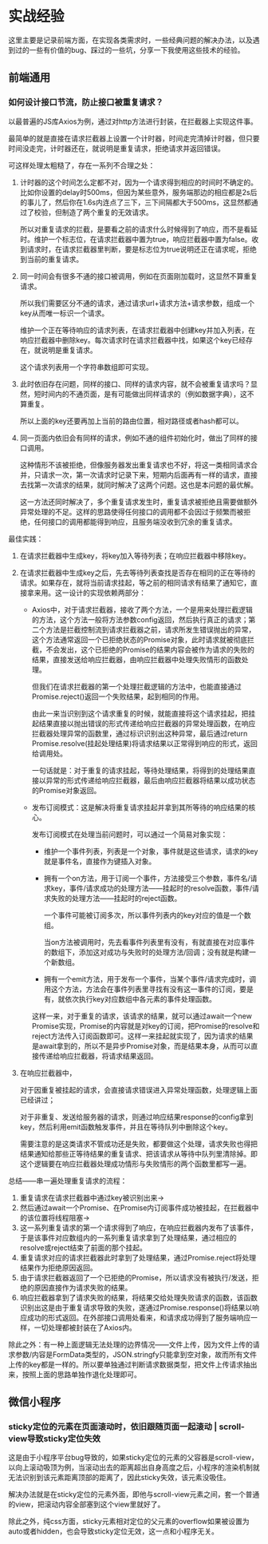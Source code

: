 # 实战经验

这里主要是记录前端方面，在实现各类需求时，一些经典问题的解决办法，以及遇到过的一些有价值的bug、踩过的一些坑，分享一下我使用这些技术的经验。

## 前端通用

### 如何设计接口节流，防止接口被重复请求？

以最普遍的JS库Axios为例，通过对http方法进行封装，在拦截器上实现这件事。

最简单的就是直接在请求拦截器上设置一个计时器，时间走完清掉计时器，但只要时间没走完，计时器还在，就说明是重复请求，拒绝请求并返回错误。

可这样处理太粗糙了，存在一系列不合理之处：

1. 计时器的这个时间怎么定都不对，因为一个请求得到相应的时间时不确定的。比如你设置的delay时500ms，但因为某些意外，服务端那边的相应都是2s后的事儿了，然后你在1.6s内连点了三下，三下间隔都大于500ms，这显然都通过了校验，但制造了两个重复的无效请求。

   所以对重复请求的拦截，是要看之前的请求什么时候得到了响应，而不是看延时。维护一个标志位，在请求拦截器中置为true，响应拦截器中置为false。收到请求时，在请求拦截器里判断，要是标志位为true说明还正在请求呢，拒绝到当前的重复请求。

2. 同一时间会有很多不通的接口被调用，例如在页面刚加载时，这显然不算重复请求。

   所以我们需要区分不通的请求，通过请求url+请求方法+请求参数，组成一个key从而唯一标识一个请求。

   维护一个正在等待响应的请求列表，在请求拦截器中创建key并加入列表，在响应拦截器中删除key。每次请求时在请求拦截器中找，如果这个key已经存在，就说明是重复请求。

    这个请求列表用一个字符串数组即可实现。

3. 此时依旧存在问题，同样的接口、同样的请求内容，就不会被重复请求吗？显然，短时间内的不通页面，是有可能做出同样请求的（例如数据字典），这不算重复。

   所以上面的key还要再加上当前的路由位置，相对路径或者hash都可以。

4. 同一页面内依旧会有同样的请求，例如不通的组件初始化时，做出了同样的接口调用。

   这种情形不该被拒绝，但像服务器发出重复请求也不好，将这一类相同请求合并，只请求一次，第一次请求时记录下来，短期内后面再有一样的请求，直接去找第一次请求的结果，就同时解决了这两个问题。这也是本问题的最优解。

   这一方法还同时解决了，多个重复请求发生时，重复请求被拒绝且需要做额外异常处理的不足。这样的思路使得任何接口的调用都不会因过于频繁而被拒绝，任何接口的调用都能得到响应，且服务端没收到冗余的重复请求。

最佳实践：

1. 在请求拦截器中生成key，将key加入等待列表；在响应拦截器中移除key。

2. 在请求拦截器中生成key之后，先去等待列表查找是否存在相同的正在等待的请求。如果存在，就将当前请求挂起，等之前的相同请求有结果了通知它，直接拿来用。这一设计的实现依赖两部分：

   - Axios中，对于请求拦截器，接收了两个方法，一个是用来处理拦截逻辑的方法，这个方法一般将方法参数config返回，然后执行真正的请求；第二个方法是拦截控制流到请求拦截器之前，请求所发生错误抛出的异常，这个方法通常返回一个已拒绝状态的Promise对象，此时请求就被彻底拦截，不会发出，这个已拒绝的Promise的结果内容会被作为请求的失败的结果，直接发送给响应拦截器，由响应拦截器中处理失败情形的函数处理。

     但我们在请求拦截器的第一个处理拦截逻辑的方法中，也能直接通过Promise.reject()返回一个失败结果，起到相同的作用。

     由此一来当识别到这个请求重复的时候，就能直接将这个请求挂起，把挂起结果直接以抛出错误的形式传递给响应拦截器的异常处理函数，在响应拦截器处理异常的函数里，通过标识识别出这种异常，最后通过return Promise.resolve(挂起处理结果)将请求结果以正常得到响应的形式，返回给调用处。

     一句话就是：对于重复的请求挂起，等待处理结果，将得到的处理结果直接以异常的形式传递给响应拦截器，最后由响应拦截器将结果以成功状态的Promise对象返回。

   - 发布订阅模式：这是解决将重复请求挂起并拿到其所等待的响应结果的核心。

     发布订阅模式在处理当前问题时，可以通过一个简易对象实现：

     - 维护一个事件列表，列表是一个对象，事件就是这些请求，请求的key就是事件名，直接作为键插入对象。

     - 拥有一个on方法，用于订阅一个事件，方法接受三个参数，事件名/请求key，事件/请求成功的处理方法——挂起时的resolve函数，事件/请求失败的处理方法——挂起时的reject函数。

       一个事件可能被订阅多次，所以事件列表内的key对应的值是一个数组。

       当on方法被调用时，先去看事件列表里有没有，有就直接在对应事件的数组下，添加这对成功与失败时的处理方法/回调；没有就是构建一个新数组。

     - 拥有一个emit方法，用于发布一个事件，当某个事件/请求完成时，调用这个方法，方法会在事件列表里寻找有没有这一事件的订阅，要是有，就依次执行key对应数组中各元素的事件处理函数。

     这样一来，对于重复的请求，该请求的结果，就可以通过await一个new Promise实现，Promise的内容就是对key的订阅，把Promise的resolve和reject方法传入订阅函数即可。这样一来挂起就实现了，因为请求的结果是await拿到的，所以不是异步Promise对象，而是结果本身，从而可以直接传递给响应拦截器，将请求结果返回。

3. 在响应拦截器中，

   对于因重复被挂起的请求，会直接请求错误进入异常处理函数，处理逻辑上面已经讲过；

   对于非重复、发送给服务器的请求，则通过响应结果response的config拿到key，然后利用emit函数触发事件，并且在等待队列中删除这个key。

   需要注意的是这类请求不管成功还是失败，都要做这个处理，请求失败也得把结果通知给那些正等待结果的重复请求、把该请求从等待中队列里清除掉。即这个逻辑要在响应拦截器处理成功情形与失败情形的两个函数里都写一遍。

总结——串一遍处理重复请求的流程：

1. 重复请求在请求拦截器中通过key被识别出来→
2. 然后通过await一个Promise、在Promise内订阅事件成功被挂起，在拦截器中的该位置将线程阻塞→
3. 这一系列重复请求的第一个请求得到了响应，在响应拦截器内发布了该事件，于是该事件对应数组内的一系列重复请求拿到了处理结果，通过相应的resolve或reject结束了前面的那个挂起。
4. 重复请求对应的请求拦截器此时拿到了处理结果，通过Promise.reject将处理结果作为拒绝原因返回。
5. 由于请求拦截器返回了一个已拒绝的Promise，所以请求没有被执行/发送，拒绝的原因直接作为请求失败的结果。
6. 响应拦截器拿到了请求失败的结果，将结果交给处理失败请求的函数，该函数识别出这是由于重复请求导致的失败，遂通过Promise.response()将结果以响应成功的形式返回。在外部接口调用处看来，和请求成功得到了服务端响应一样，一切处理都被封装在了Axios内。

除此之外：有一种上面逻辑无法处理的边界情况——文件上传，因为文件上传的请求参数/内容是FormData类型的，JSON.stringfy只能拿到空对象，故而所有文件上传的key都是一样的。所以要单独通过判断请求数据类型，把文件上传请求抽出来，按照上面的思路单独作退化处理即可。

## 微信小程序

### sticky定位的元素在页面滚动时，依旧跟随页面一起滚动 | scroll-view导致sticky定位失效

这是由于小程序平台bug导致的，如果sticky定位的元素的父容器是scroll-view，以向上滚动吸顶为例，当滚动出去的距离超出自身高度之后，小程序的渲染机制就无法识别到该元素距离顶部的距离了，因此sticky失效，该元素没吸住。

解决办法就是在sticky定位的元素外面，即他与scroll-view元素之间，套一个普通的view，把滚动内容全部塞到这个view里就好了。

除此之外，纯css方面，sticky元素相对定位的父元素的overflow如果被设置为auto或者hidden，也会导致sticky定位无效，这一点和小程序无关。